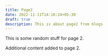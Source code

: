 ```yaml
---
title: Page2
date: 2022-11-11T14:18:24+05:30
draft: true
description: This is about page2 from blogs
---
```

This is some random stuff for page 2.

A﻿dditional content added to page 2.